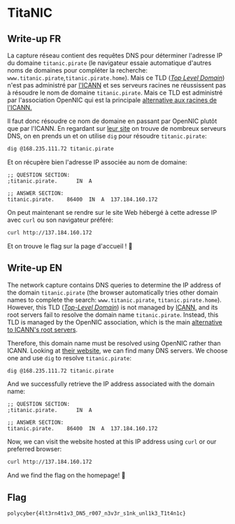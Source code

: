 # TitaNIC

## Write-up FR

La capture réseau contient des requêtes DNS pour déterminer l'adresse IP du domaine `titanic.pirate` (le navigateur essaie automatique d'autres noms de domaines pour compléter la recherche: `www.titanic.pirate`,`titanic.pirate.home`). Mais ce TLD (*[Top Level Domain](https://fr.wikipedia.org/wiki/Domaine_de_premier_niveau)*) n'est pas administré par [l'ICANN](https://fr.wikipedia.org/wiki/Internet_Corporation_for_Assigned_Names_and_Numbers) et ses serveurs racines ne réussissent pas à résoudre le nom de domaine `titanic.pirate`. Mais ce TLD est administré par l'association OpenNIC qui est la principale [alternative aux racines de l'ICANN.](https://fr.wikipedia.org/wiki/Serveur_racine_alternatif_du_DNS)

Il faut donc résoudre ce nom de domaine en passant par OpenNIC plutôt que par l'ICANN. En regardant sur [leur site](https://opennic.org/) on trouve de nombreux serveurs DNS, on en prends un et on utilise `dig` pour résoudre `titanic.pirate`:

```bash
dig @168.235.111.72 titanic.pirate
```

Et on récupère bien l'adresse IP associée au nom de domaine:

```
;; QUESTION SECTION:
;titanic.pirate.      IN  A

;; ANSWER SECTION:
titanic.pirate.    86400  IN  A  137.184.160.172
```

On peut maintenant se rendre sur le site Web hébergé à cette adresse IP avec `curl` ou son navigateur préféré:

```bash
curl http://137.184.160.172
```

Et on trouve le flag sur la page d'accueil ! 🚩

## Write-up EN

The network capture contains DNS queries to determine the IP address of the domain `titanic.pirate` (the browser automatically tries other domain names to complete the search: `www.titanic.pirate`, `titanic.pirate.home`). However, this TLD (*[Top-Level Domain](https://en.wikipedia.org/wiki/Top-level_domain)*) is not managed by [ICANN](https://en.wikipedia.org/wiki/Internet_Corporation_for_Assigned_Names_and_Numbers), and its root servers fail to resolve the domain name `titanic.pirate`. Instead, this TLD is managed by the OpenNIC association, which is the main [alternative to ICANN's root servers](https://en.wikipedia.org/wiki/Alternative_DNS_root).

Therefore, this domain name must be resolved using OpenNIC rather than ICANN. Looking at [their website](https://opennic.org/), we can find many DNS servers. We choose one and use `dig` to resolve `titanic.pirate`:

```bash
dig @168.235.111.72 titanic.pirate
```

And we successfully retrieve the IP address associated with the domain name:

```
;; QUESTION SECTION:
;titanic.pirate.      IN  A

;; ANSWER SECTION:
titanic.pirate.    86400  IN  A  137.184.160.172
```

Now, we can visit the website hosted at this IP address using `curl` or our preferred browser:

```bash
curl http://137.184.160.172
```

And we find the flag on the homepage! 🚩

## Flag

`polycyber{4lt3rn4t1v3_DN5_r007_n3v3r_s1nk_unl1k3_T1t4n1c}`
